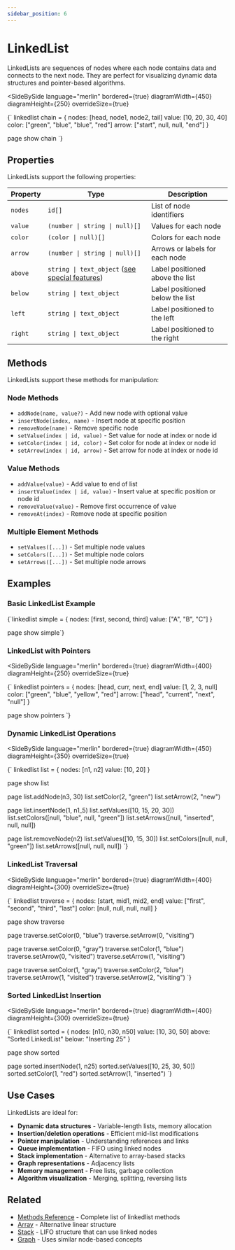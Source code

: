 ```yaml
---
sidebar_position: 6
---
```


# LinkedList

LinkedLists are sequences of nodes where each node contains data and connects to the next node. They are perfect for visualizing dynamic data structures and pointer-based algorithms.

<SideBySide 
  language="merlin"
  bordered={true}
  diagramWidth={450}
  diagramHeight={250}
  overrideSize={true}
>
{`
linkedlist chain = {
    nodes: [head, node1, node2, tail]
    value: [10, 20, 30, 40]
    color: ["green", "blue", "blue", "red"]
    arrow: ["start", null, null, "end"]
}

page
show chain
`}
</SideBySide>

## Properties

LinkedLists support the following properties:

| Property | Type | Description |
|----------|------|-------------|
| `nodes` | `id[]` | List of node identifiers |
| `value` | `(number \| string \| null)[]` | Values for each node |
| `color` | `(color \| null)[]` | Colors for each node |
| `arrow` | `(number \| string \| null)[]` | Arrows or labels for each node |
| `above` | `string \| text_object` ([see special features](./text#special-features))  | Label positioned above the list |
| `below` | `string \| text_object` | Label positioned below the list |
| `left` | `string \| text_object` | Label positioned to the left |
| `right` | `string \| text_object` | Label positioned to the right |

## Methods

LinkedLists support these methods for manipulation:

### Node Methods
- `addNode(name, value?)` - Add new node with optional value
- `insertNode(index, name)` - Insert node at specific position
- `removeNode(name)` - Remove specific node
- `setValue(index | id, value)` - Set value for node at index or node id
- `setColor(index | id, color)` - Set color for node at index or node id
- `setArrow(index | id, arrow)` - Set arrow for node at index or node id

### Value Methods
- `addValue(value)` - Add value to end of list
- `insertValue(index | id, value)` - Insert value at specific position or node id
- `removeValue(value)` - Remove first occurrence of value
- `removeAt(index)` - Remove node at specific position

### Multiple Element Methods
- `setValues([...])` - Set multiple node values
- `setColors([...])` - Set multiple node colors
- `setArrows([...])` - Set multiple node arrows

## Examples

### Basic LinkedList Example

<MermaidLiteViewer>
{`linkedlist simple = {
    nodes: [first, second, third]
    value: ["A", "B", "C"]
}

page
show simple`}
</MermaidLiteViewer>

### LinkedList with Pointers

<SideBySide 
  language="merlin"
  bordered={true}
  diagramWidth={400}
  diagramHeight={250}
  overrideSize={true}
>
{`
linkedlist pointers = {
    nodes: [head, curr, next, end]
    value: [1, 2, 3, null]
    color: ["green", "blue", "yellow", "red"]
    arrow: ["head", "current", "next", "null"]
}

page
show pointers
`}
</SideBySide>

### Dynamic LinkedList Operations

<SideBySide 
  language="merlin"
  bordered={true}
  diagramWidth={450}
  diagramHeight={350}
  overrideSize={true}
>
{`
linkedlist list = {
    nodes: [n1, n2]
    value: [10, 20]
}

page
show list

page
list.addNode(n3, 30)
list.setColor(2, "green")
list.setArrow(2, "new")

page
list.insertNode(1, n1_5)
list.setValues([10, 15, 20, 30])
list.setColors([null, "blue", null, "green"])
list.setArrows([null, "inserted", null, null])

page
list.removeNode(n2)
list.setValues([10, 15, 30])
list.setColors([null, null, "green"])
list.setArrows([null, null, null])
`}
</SideBySide>

### LinkedList Traversal

<SideBySide 
  language="merlin"
  bordered={true}
  diagramWidth={400}
  diagramHeight={300}
  overrideSize={true}
>
{`
linkedlist traverse = {
    nodes: [start, mid1, mid2, end]
    value: ["first", "second", "third", "last"]
    color: [null, null, null, null]
}

page
show traverse

page
traverse.setColor(0, "blue")
traverse.setArrow(0, "visiting")

page
traverse.setColor(0, "gray")
traverse.setColor(1, "blue")
traverse.setArrow(0, "visited")
traverse.setArrow(1, "visiting")

page
traverse.setColor(1, "gray")
traverse.setColor(2, "blue")
traverse.setArrow(1, "visited")
traverse.setArrow(2, "visiting")
`}
</SideBySide>

### Sorted LinkedList Insertion

<SideBySide 
  language="merlin"
  bordered={true}
  diagramWidth={400}
  diagramHeight={300}
  overrideSize={true}
>
{`
linkedlist sorted = {
    nodes: [n10, n30, n50]
    value: [10, 30, 50]
    above: "Sorted LinkedList"
    below: "Inserting 25"
}

page
show sorted

page
sorted.insertNode(1, n25)
sorted.setValues([10, 25, 30, 50])
sorted.setColor(1, "red")
sorted.setArrow(1, "inserted")
`}
</SideBySide>

## Use Cases

LinkedLists are ideal for:
- **Dynamic data structures** - Variable-length lists, memory allocation
- **Insertion/deletion operations** - Efficient mid-list modifications
- **Pointer manipulation** - Understanding references and links
- **Queue implementation** - FIFO using linked nodes
- **Stack implementation** - Alternative to array-based stacks
- **Graph representations** - Adjacency lists
- **Memory management** - Free lists, garbage collection
- **Algorithm visualization** - Merging, splitting, reversing lists

## Related

- [Methods Reference](../methods.md) - Complete list of linkedlist methods
- [Array](./array.md) - Alternative linear structure
- [Stack](./stack.md) - LIFO structure that can use linked nodes
- [Graph](./graph.md) - Uses similar node-based concepts
